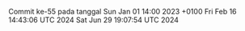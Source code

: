 Commit ke-55 pada tanggal Sun Jan 01 14:00 2023 +0100
Fri Feb 16 14:43:06 UTC 2024
Sat Jun 29 19:07:54 UTC 2024
